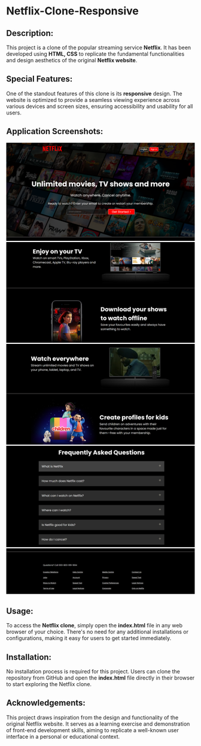 # Netflix-Clone-Responsive
 

## Description:

This project is a clone of the popular streaming service **Netflix**. It has been developed using **HTML, CSS** to replicate the fundamental functionalities and design aesthetics of the original **Netflix website**.


## Special Features:
One of the standout features of this clone is its <b>responsive</b> design. The website is optimized to provide a seamless viewing experience across various devices and screen sizes, ensuring accessibility and usability for all users.

## Application Screenshots:
![Netflix-Clone](Application-Screenshots/netflix1.png)
![Netflix-Clone](Application-Screenshots/netflix2.png)
![Netflix-Clone](Application-Screenshots/netflix3.png)
![Netflix-Clone](Application-Screenshots/netflix4.png)
![Netflix-Clone](Application-Screenshots/netflix5.png)

## Usage:
To access the **Netflix clone**, simply open the **index.html** file in any web browser of your choice. There's no need for any additional installations or configurations, making it easy for users to get started immediately.


## Installation:
No installation process is required for this project. Users can clone the repository from GitHub and open the **index.html** file directly in their browser to start exploring the Netflix clone.


## Acknowledgements:
This project draws inspiration from the design and functionality of the original Netflix website. It serves as a learning exercise and demonstration of front-end development skills, aiming to replicate a well-known user interface in a personal or educational context.

